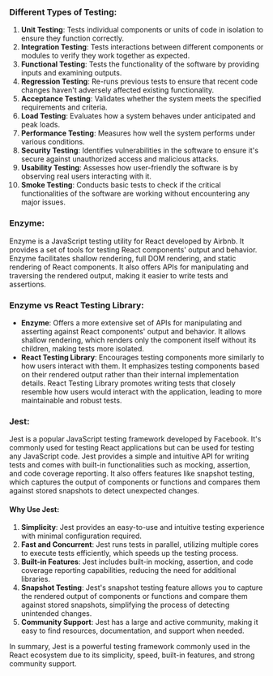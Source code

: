 ### Different Types of Testing:
1. **Unit Testing**: Tests individual components or units of code in isolation to ensure they function correctly.
2. **Integration Testing**: Tests interactions between different components or modules to verify they work together as expected.
3. **Functional Testing**: Tests the functionality of the software by providing inputs and examining outputs.
4. **Regression Testing**: Re-runs previous tests to ensure that recent code changes haven't adversely affected existing functionality.
5. **Acceptance Testing**: Validates whether the system meets the specified requirements and criteria.
6. **Load Testing**: Evaluates how a system behaves under anticipated and peak loads.
7. **Performance Testing**: Measures how well the system performs under various conditions.
8. **Security Testing**: Identifies vulnerabilities in the software to ensure it's secure against unauthorized access and malicious attacks.
9. **Usability Testing**: Assesses how user-friendly the software is by observing real users interacting with it.
10. **Smoke Testing**: Conducts basic tests to check if the critical functionalities of the software are working without encountering any major issues.

### Enzyme:
Enzyme is a JavaScript testing utility for React developed by Airbnb. It provides a set of tools for testing React components' output and behavior. Enzyme facilitates shallow rendering, full DOM rendering, and static rendering of React components. It also offers APIs for manipulating and traversing the rendered output, making it easier to write tests and assertions.

### Enzyme vs React Testing Library:
- **Enzyme**: Offers a more extensive set of APIs for manipulating and asserting against React components' output and behavior. It allows shallow rendering, which renders only the component itself without its children, making tests more isolated.
- **React Testing Library**: Encourages testing components more similarly to how users interact with them. It emphasizes testing components based on their rendered output rather than their internal implementation details. React Testing Library promotes writing tests that closely resemble how users would interact with the application, leading to more maintainable and robust tests.

### Jest:
Jest is a popular JavaScript testing framework developed by Facebook. It's commonly used for testing React applications but can be used for testing any JavaScript code. Jest provides a simple and intuitive API for writing tests and comes with built-in functionalities such as mocking, assertion, and code coverage reporting. It also offers features like snapshot testing, which captures the output of components or functions and compares them against stored snapshots to detect unexpected changes.

#### Why Use Jest:
1. **Simplicity**: Jest provides an easy-to-use and intuitive testing experience with minimal configuration required.
2. **Fast and Concurrent**: Jest runs tests in parallel, utilizing multiple cores to execute tests efficiently, which speeds up the testing process.
3. **Built-in Features**: Jest includes built-in mocking, assertion, and code coverage reporting capabilities, reducing the need for additional libraries.
4. **Snapshot Testing**: Jest's snapshot testing feature allows you to capture the rendered output of components or functions and compare them against stored snapshots, simplifying the process of detecting unintended changes.
5. **Community Support**: Jest has a large and active community, making it easy to find resources, documentation, and support when needed.

In summary, Jest is a powerful testing framework commonly used in the React ecosystem due to its simplicity, speed, built-in features, and strong community support.
